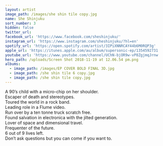 ```yaml
---
layout: artist
image_path: /images/she shin tile copy.jpg
name: She Shinjuku
sort_number: 3
hidden: false
twitter_url:
facebook_url: 'https://www.facebook.com/sheshinjuku/'
instagram_url: 'https://www.instagram.com/sheshinjuku/?hl=en'
spotify_url: 'https://open.spotify.com/artist/3IPiXNNRCAY44b6M0RQP3g'
apple_url: 'https://itunes.apple.com/au/album/supersonic-ep/1354592731'
youtube_url: 'https://www.youtube.com/channel/UChN-bjOR9w-vP8ZgjmqJrnw'
hero_path: /uploads/Screen Shot 2018-11-19 at 12.06.54 pm.png
albums:
  - image_path: /images/EP COVER BOLD FINAL 3D.jpg
  - image_path: /she shin tile 6 copy.jpg
  - image_path: /she shin tile copy.jpg
---
```


A 90’s child with a micro-chip on her shoulder.<br>Escaper of death and stereotypes.<br>Toured the world in a rock band.<br>Leading role in a Flume video.<br>Run over by a ten tonne truck scratch free.<br>Found salvation in electronica with the jilted generation.<br>Lover of space and dimensional travel.<br>Frequenter of the future.<br>6 out of 9 lives left.<br>Don’t ask questions but you can come if you want to.